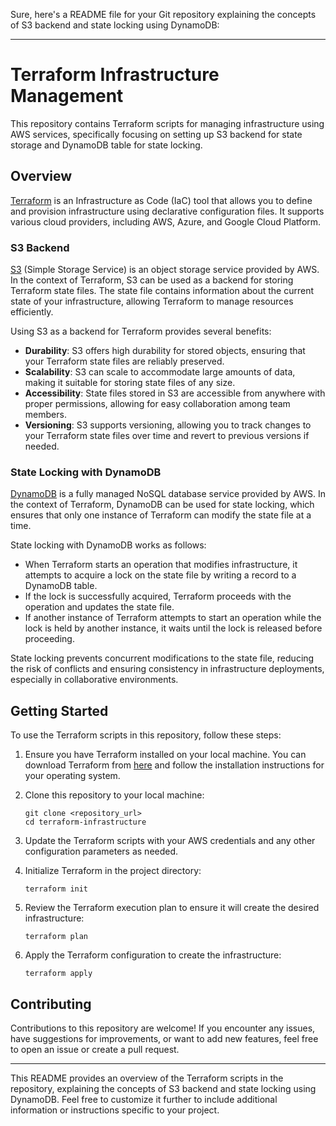 Sure, here's a README file for your Git repository explaining the concepts of S3 backend and state locking using DynamoDB:

---

# Terraform Infrastructure Management

This repository contains Terraform scripts for managing infrastructure using AWS services, specifically focusing on setting up S3 backend for state storage and DynamoDB table for state locking.

## Overview

[Terraform](https://www.terraform.io/) is an Infrastructure as Code (IaC) tool that allows you to define and provision infrastructure using declarative configuration files. It supports various cloud providers, including AWS, Azure, and Google Cloud Platform.

### S3 Backend

[S3](https://aws.amazon.com/s3/) (Simple Storage Service) is an object storage service provided by AWS. In the context of Terraform, S3 can be used as a backend for storing Terraform state files. The state file contains information about the current state of your infrastructure, allowing Terraform to manage resources efficiently.

Using S3 as a backend for Terraform provides several benefits:

- **Durability**: S3 offers high durability for stored objects, ensuring that your Terraform state files are reliably preserved.
- **Scalability**: S3 can scale to accommodate large amounts of data, making it suitable for storing state files of any size.
- **Accessibility**: State files stored in S3 are accessible from anywhere with proper permissions, allowing for easy collaboration among team members.
- **Versioning**: S3 supports versioning, allowing you to track changes to your Terraform state files over time and revert to previous versions if needed.

### State Locking with DynamoDB

[DynamoDB](https://aws.amazon.com/dynamodb/) is a fully managed NoSQL database service provided by AWS. In the context of Terraform, DynamoDB can be used for state locking, which ensures that only one instance of Terraform can modify the state file at a time.

State locking with DynamoDB works as follows:

- When Terraform starts an operation that modifies infrastructure, it attempts to acquire a lock on the state file by writing a record to a DynamoDB table.
- If the lock is successfully acquired, Terraform proceeds with the operation and updates the state file.
- If another instance of Terraform attempts to start an operation while the lock is held by another instance, it waits until the lock is released before proceeding.

State locking prevents concurrent modifications to the state file, reducing the risk of conflicts and ensuring consistency in infrastructure deployments, especially in collaborative environments.

## Getting Started

To use the Terraform scripts in this repository, follow these steps:

1. Ensure you have Terraform installed on your local machine. You can download Terraform from [here](https://www.terraform.io/downloads.html) and follow the installation instructions for your operating system.

2. Clone this repository to your local machine:

   ```
   git clone <repository_url>
   cd terraform-infrastructure
   ```

3. Update the Terraform scripts with your AWS credentials and any other configuration parameters as needed.

4. Initialize Terraform in the project directory:

   ```
   terraform init
   ```

5. Review the Terraform execution plan to ensure it will create the desired infrastructure:

   ```
   terraform plan
   ```

6. Apply the Terraform configuration to create the infrastructure:

   ```
   terraform apply
   ```

## Contributing

Contributions to this repository are welcome! If you encounter any issues, have suggestions for improvements, or want to add new features, feel free to open an issue or create a pull request.

---

This README provides an overview of the Terraform scripts in the repository, explaining the concepts of S3 backend and state locking using DynamoDB. Feel free to customize it further to include additional information or instructions specific to your project.